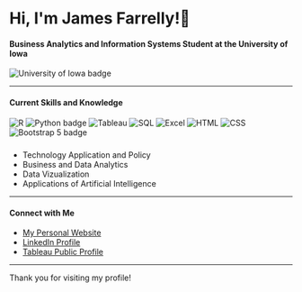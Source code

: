 # Hi, I'm James Farrelly!👋

#### Business Analytics and Information Systems Student at the University of Iowa 
![University of Iowa badge](https://img.shields.io/static/v1?message=Hawks!!&labelColor=000000&color=FFCD00&label=Go&style=for-the-badge)

---
#### Current Skills and Knowledge


![R](https://img.shields.io/static/v1?message=R&logo=R&labelColor=276DC3&color=276DC3&logoColor=white&label=%20&style=for-the-badge)
![Python badge](https://img.shields.io/static/v1?message=Python&logo=python&labelColor=5c5c5c&color=3776AB&logoColor=white&label=%20&style=for-the-badge)
![Tableau](https://img.shields.io/static/v1?message=Tableau&logo=tableau&labelColor=1E4E79&color=1E4E79&logoColor=white&label=%20&style=for-the-badge)
![SQL](https://img.shields.io/static/v1?message=SQL&logo=mysql&labelColor=4479A1&color=4479A1&logoColor=white&label=%20&style=for-the-badge)
![Excel](https://img.shields.io/static/v1?message=Excel&logo=microsoft-excel&labelColor=217346&color=217346&logoColor=white&label=%20&style=for-the-badge)
![HTML](https://img.shields.io/static/v1?message=HTML5&logo=html5&labelColor=E34F26&color=E34F26&logoColor=white&label=%20&style=for-the-badge)
![CSS](https://img.shields.io/static/v1?message=CSS3&logo=css3&labelColor=1572B6&color=1572B6&logoColor=white&label=%20&style=for-the-badge)
![Bootstrap 5 badge](https://img.shields.io/static/v1?message=Bootstrap%205&logo=bootstrap&labelColor=7952B3&color=7952B3&logoColor=white&label=%20&style=for-the-badge)

##### 
* Technology Application and Policy 
* Business and Data Analytics 
* Data Vizualization  
* Applications of Artificial Intelligence 

---
#### Connect with Me

- [My Personal Website](https://jimmyfarrelly.com/)
- [LinkedIn Profile](https://www.linkedin.com/in/james-m-farrelly/)
- [Tableau Public Profile](https://public.tableau.com/app/profile/james.farrelly6232/vizzes)








---

Thank you for visiting my profile!
